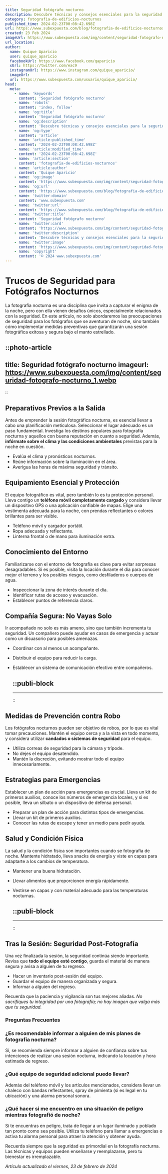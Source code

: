 ```yaml
---
title: Seguridad fotógrafo nocturno
description: Descubre técnicas y consejos esenciales para la seguridad del fotógrafo nocturno. Protege tu equipo y captura la noche con confianza.
category: fotografia-de-edificios-nocturnos
published_time: 2024-02-23T00:08:42.698Z
url: https://www.subexpuesta.com/blog/fotografia-de-edificios-nocturnos/seguridad-fotografo-nocturno
created: 23 Feb 2024
imageUrl: https://www.subexpuesta.com/img/content/seguridad-fotografo-nocturno_1.webp
url_location:
author:
  name: Quique Aparicio
  user: quique_aparicio
  facebookUrl: https://www.facebook.com/qaparicio
  xUrl: https://twitter.com/eac9
  instagramUrl: https://www.instagram.com/quique_aparicio/
  imageUrl: 
  url: https://www.subexpuesta.com/usuario/quique_aparicio/
head:
  meta:
    - name: 'keywords'
      content: 'Seguridad fotógrafo nocturno'
    - name: 'robots'
      content: 'index, follow'
    - name: 'og:title'
      content: 'Seguridad fotógrafo nocturno'
    - name: 'og:description'
      content: 'Descubre técnicas y consejos esenciales para la seguridad del fotógrafo nocturno. Protege tu equipo y captura la noche con confianza.'
    - name: 'og:type'
      content: 'article'
    - name: 'article:published_time'
      content: '2024-02-23T00:08:42.698Z'
    - name: 'article:modified_time'
      content: '2024-02-23T00:08:42.698Z'
    - name: 'article:section'
      content: 'fotografia-de-edificios-nocturnos'
    - name: 'article:author'
      content: 'Quique Aparicio'
    - name: 'og:image'
      content: 'https://www.subexpuesta.com/img/content/seguridad-fotografo-nocturno_1.webp'
    - name: 'og:url'
      content: 'https://www.subexpuesta.com/blog/fotografia-de-edificios-nocturnos/seguridad-fotografo-nocturno'
    - name: 'twitter:domain'
      content: 'www.subexpuesta.com'
    - name: 'twitter:url'
      content: 'https://www.subexpuesta.com/blog/fotografia-de-edificios-nocturnos/seguridad-fotografo-nocturno'
    - name: 'twitter:title'
      content: 'Seguridad fotógrafo nocturno'
    - name: 'twitter:card'
      content: 'https://www.subexpuesta.com/img/content/seguridad-fotografo-nocturno_1.webp'
    - name: 'twitter:description'
      content: 'Descubre técnicas y consejos esenciales para la seguridad del fotógrafo nocturno. Protege tu equipo y captura la noche con confianza.'
    - name: 'twitter:image'
      content: 'https://www.subexpuesta.com/img/content/seguridad-fotografo-nocturno_1.webp'
    - name: 'copyright'
      content: '© 2024 www.subexpuesta.com'
---
```

# Trucos de Seguridad para Fotógrafos Nocturnos

La fotografía nocturna es una disciplina que invita a capturar el enigma de la noche, pero con ella vienen desafíos únicos, especialmente relacionados con la seguridad. En este artículo, no solo abordaremos las preocupaciones de seguridad para los fotógrafos que se aventuran de noche, sino también cómo implementar medidas preventivas que garantizarán una sesión fotográfica exitosa y segura bajo el manto estrellado.


::photo-article
---
title: Seguridad fotógrafo nocturno
imageurl: https://www.subexpuesta.com/img/content/seguridad-fotografo-nocturno_1.webp
---
::


## Preparativos Previos a la Salida

Antes de emprender la sesión fotográfica nocturna, es esencial llevar a cabo una planificación meticulosa. Seleccionar el lugar adecuado es un paso fundamental. Investiga los destinos populares para fotografía nocturna y aquellos con buena reputación en cuanto a seguridad. Además, **infórmate sobre el clima y las condiciones ambientales** previstas para la noche en cuestión.

- Evalúa el clima y pronósticos nocturnos.
- Reúne información sobre la iluminación en el área.
- Averigua las horas de máxima seguridad y tránsito.

## Equipamiento Esencial y Protección

El equipo fotográfico es vital, pero también lo es tu protección personal. Lleva contigo un **teléfono móvil completamente cargado** y considera llevar un dispositivo GPS o una aplicación confiable de mapas. Elige una vestimenta adecuada para la noche, con prendas reflectantes o colores brillantes para ser visible.

- Teléfono móvil y cargador portátil.
- Ropa adecuada y reflectante.
- Linterna frontal o de mano para iluminación extra.

## Conocimiento del Entorno

Familiarizarse con el entorno de fotografía es clave para evitar sorpresas desagradables. Si es posible, visita la locación durante el día para conocer mejor el terreno y los posibles riesgos, como desfiladeros o cuerpos de agua.

- Inspeccionar la zona de interés durante el día.
- Identificar rutas de acceso y evacuación.
- Establecer puntos de referencia claros.

## Compañía Segura: No Vayas Solo

Ir acompañado no solo es más ameno, sino que también incrementa tu seguridad. Un compañero puede ayudar en casos de emergencia y actuar como un disuasorio para posibles amenazas.

- Coordinar con al menos un acompañante.
- Distribuir el equipo para reducir la carga.
- Establecer un sistema de comunicación efectivo entre compañeros.


  ::publi-block
  ---
  ---
  ::
  
  
## Medidas de Prevención contra Robo

Los fotógrafos nocturnos pueden ser objetivo de robos, por lo que es vital tomar precauciones. Mantén el equipo cerca y a la vista en todo momento, y considera utilizar **candados o sistemas de seguridad** para el equipo.

- Utiliza correas de seguridad para la cámara y trípode.
- No dejes el equipo desatendido.
- Mantén la discreción, evitando mostrar todo el equipo innecesariamente.

## Estrategias para Emergencias

Establecer un plan de acción para emergencias es crucial. Lleva un kit de primeros auxilios, conoce los números de emergencia locales, y si es posible, lleva un silbato o un dispositivo de defensa personal.

- Preparar un plan de acción para distintos tipos de emergencias.
- Llevar un kit de primeros auxilios.
- Conocer las rutas de escape y tener un medio para pedir ayuda.

## Salud y Condición Física

La salud y la condición física son importantes cuando se fotografía de noche. Mantente hidratado, lleva snacks de energía y viste en capas para adaptarte a los cambios de temperatura.

- Mantener una buena hidratación.
- Llevar alimentos que proporcionen energía rápidamente.
- Vestirse en capas y con material adecuado para las temperaturas nocturnas.


  ::publi-block
  ---
  ---
  ::
  
  
## Tras la Sesión: Seguridad Post-Fotografía

Una vez finalizada la sesión, la seguridad continúa siendo importante. Revisa que **todo el equipo esté contigo**, guarda el material de manera segura y avisa a alguien de tu regreso.

- Hacer un inventario post-sesión del equipo.
- Guardar el equipo de manera organizada y segura.
- Informar a alguien del regreso.

Recuerda que la paciencia y vigilancia son tus mejores aliadas. *No sacrifiques tu integridad por una fotografía; no hay imagen que valga más que tu seguridad.*

### Preguntas Frecuentes

### ¿Es recomendable informar a alguien de mis planes de fotografía nocturna?
Sí, se recomienda siempre informar a alguien de confianza sobre tus intenciones de realizar una sesión nocturna, indicando la locación y hora estimada de regreso.

### ¿Qué equipo de seguridad adicional puedo llevar?
Además del teléfono móvil y los artículos mencionados, considera llevar un chaleco con bandas reflectantes, spray de pimienta (si es legal en tu ubicación) y una alarma personal sonora.

### ¿Qué hacer si me encuentro en una situación de peligro mientras fotografió de noche?
Si te encuentras en peligro, trata de llegar a un lugar iluminado y poblado tan pronto como sea posible. Utiliza tu teléfono para llamar a emergencias o activa tu alarma personal para atraer la atención y obtener ayuda.

Recuerda siempre que la seguridad es primordial en la fotografía nocturna. Las técnicas y equipos pueden enseñarse y reemplazarse, pero tu bienestar es irremplazable.

_Artículo actualizado el viernes, 23 de febrero de 2024_